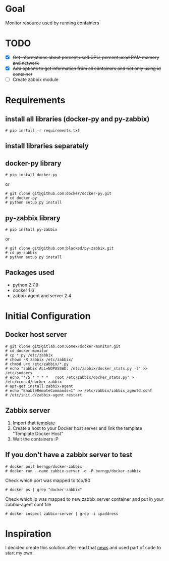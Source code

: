 # Goal

Monitor resource used by running containers

# TODO

- [x] ~~Get informations about percent used CPU, percent used RAM memory and network~~ 
- [x] ~~Add options to get information from all containers and not only using id container~~
- [ ] Create zabbix module

# Requirements

## install all libraries (docker-py and py-zabbix)
```
# pip install -r requirements.txt
```

## install libraries separately

## docker-py library 

``` 
# pip install docker-py
```

or
```
# git clone git@github.com:docker/docker-py.git
# cd docker-py
# python setup.py install
```

## py-zabbix library 

```
# pip install py-zabbix
```
or

```
# git clone git@github.com:blacked/py-zabbix.git
# cd py-zabbix
# python setup.py install
```

## Packages used

* python 2.7.9
* docker 1.6
* zabbix agent and server 2.4

# Initial Configuration

## Docker host server

```
# git clone git@gitlab.com:Gomex/docker-monitor.git
# cd docker-monitor
# cp *.py /etc/zabbix
# chowm -R zabbix /etc/zabbix/
# chmod u+x /etc/zabbix/*.py
# echo "zabbix ALL=NOPASSWD: /etc/zabbix/docker_stats.py -l" >> /etc/sudoers
# echo "*/5 * * * *   root /etc/zabbix/docker_stats.py" > /etc/cron.d/docker-zabbix
# apt-get install zabbix-agent
# echo "EnableRemoteCommands=1" >> /etc/zabbix/zabbix_agentd.conf
# /etc/init.d/zabbix-agent restart
```

## Zabbix server

1. Import that [template](https://gitlab.com/Gomex/docker-monitor/raw/master/zbx_export_templates.xml) 
1. Create a host to your Docker host server and link the template "Template Docker Host"
1. Wait the containers :P

## If you don't have a zabbix server to test

```
# docker pull berngp/docker-zabbix
# docker run --name zabbix-server -d -P berngp/docker-zabbix
```

Check which port was mapped to tcp/80

``` 
# docker ps | grep "docker-zabbix"
```

Check which ip was mapped to new zabbix server container and put in your zabbix-agent conf file

```
# docker inspect zabbix-server | grep -i ipaddress
```

# Inspiration

I decided create this solution after read that [news](http://www.rackspace.com/blog/addressing-hybrid-architecture-complexity-with-new-docker-monitoring-plugin/) and used part of code to start my own.
